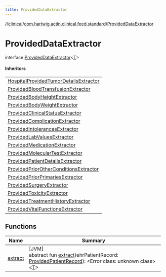 ```yaml
---
title: ProvidedDataExtractor
---
```

//[clinical](../../../index.html)/[com.hartwig.actin.clinical.feed.standard](../index.html)/[ProvidedDataExtractor](index.html)



# ProvidedDataExtractor

interface [ProvidedDataExtractor](index.html)&lt;[T](index.html)&gt;

#### Inheritors


| |
|---|
| [HospitalProvidedTumorDetailsExtractor](../-hospital-provided-tumor-details-extractor/index.html) |
| [ProvidedBloodTransfusionExtractor](../-provided-blood-transfusion-extractor/index.html) |
| [ProvidedBodyHeightExtractor](../-provided-body-height-extractor/index.html) |
| [ProvidedBodyWeightExtractor](../-provided-body-weight-extractor/index.html) |
| [ProvidedClinicalStatusExtractor](../-provided-clinical-status-extractor/index.html) |
| [ProvidedComplicationExtractor](../-provided-complication-extractor/index.html) |
| [ProvidedIntolerancesExtractor](../-provided-intolerances-extractor/index.html) |
| [ProvidedLabValuesExtractor](../-provided-lab-values-extractor/index.html) |
| [ProvidedMedicationExtractor](../-provided-medication-extractor/index.html) |
| [ProvidedMolecularTestExtractor](../-provided-molecular-test-extractor/index.html) |
| [ProvidedPatientDetailsExtractor](../-provided-patient-details-extractor/index.html) |
| [ProvidedPriorOtherConditionsExtractor](../-provided-prior-other-conditions-extractor/index.html) |
| [ProvidedPriorPrimariesExtractor](../-provided-prior-primaries-extractor/index.html) |
| [ProvidedSurgeryExtractor](../-provided-surgery-extractor/index.html) |
| [ProvidedToxicityExtractor](../-provided-toxicity-extractor/index.html) |
| [ProvidedTreatmentHistoryExtractor](../-provided-treatment-history-extractor/index.html) |
| [ProvidedVitalFunctionsExtractor](../-provided-vital-functions-extractor/index.html) |


## Functions


| Name | Summary |
|---|---|
| [extract](extract.html) | [JVM]<br>abstract fun [extract](extract.html)(ehrPatientRecord: [ProvidedPatientRecord](../-provided-patient-record/index.html)): &lt;Error class: unknown class&gt;&lt;[T](index.html)&gt; |

